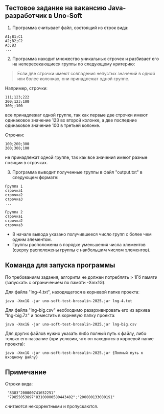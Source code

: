 ## Тестовое задание на вакансию Java-разработчик в Uno-Soft

1. Программа считывает файл, состоящий из строк вида:

```
A1;B1;C1
A2;B2;C2
A3;B3
...
```

2. Программа находит множество уникальных строчек и разбивает его на непересекающиеся группы по следующему критерию:

> Если две строчки имеют совпадения непустых значений в одной или более колонках, они принадлежат одной группе. 

Например, строчки:

```
111;123;222
200;123;100
300;;100
```

все принадлежат одной группе, так как первые две строчки имеют одинаковое значение 123 во второй колонке, а две последние одинаковое значение 100 в третьей колонке.

Строчки:

```
100;200;300
200;300;100
```

не принадлежат одной группе, так как все значения имеют разные позиции в строчках.

3. Программа выводит полученные группы в файл "output.txt" в следующем формате:

```
Группа 1
строчка1
строчка2
строчка3
...

Группа 2 
строчка1
строчка2
строчка3
```

- В начале вывода указано получившееся число групп с более чем одним элементом.
- Группы расположены в порядке уменьшения числа элементов (сверху расположены группы с наибольшим числом элементов).

## Команда для запуска программы

По требованиям задания, алгоритм не должен потреблять > 1Гб памяти (запускать с ограничением по памяти -Xmx1G).

Для файла "lng-4.txt", находящегося в корневой папке проекта:

`java -Xmx1G -jar uno-soft-test-brosalin-2025.jar lng-4.txt`

Для файла "lng-big.csv" необходимо разархивировать его из архива "lng-big.7z" и поместить в корневую папку проекта:

`java -Xmx1G -jar uno-soft-test-brosalin-2025.jar lng-big.csv`

Для других файлов нужно указать либо полный путь к файлу, либо только его название (при условии, что он находится в корневой папке проекта):

`java -Xmx1G -jar uno-soft-test-brosalin-2025.jar {Полный путь к входному файлу}`

## Примечание
Строки вида:
```
 "8383"200000741652251"
 "79855053897"83100000580443402";"200000133000191"
```
считаются некорректными и пропускаются.


